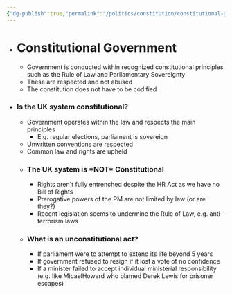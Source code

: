 ```yaml
---
{"dg-publish":true,"permalink":"/politics/constitution/constitutional-government/","dgHomeLink":true,"dgPassFrontmatter":false}
---
```



- # Constitutional Government
	- Government is conducted within recognized constitutional principles such as the Rule of Law and Parliamentary Sovereignty
	- These are respected and not abused
	- The constitution does not have to be codified

- ### Is the UK system constitutional?
	- Government operates within the law and respects the main principles
		- E.g. regular elections, parliament is sovereign
	- Unwritten conventions are respected
	- Common law and rights are upheld
	- ### The UK system is \*NOT\* Constitutional
		- Rights aren't fully entrenched despite the HR Act as we have no Bill of Rights
		- Prerogative powers of the PM are not limited by law (or are they?) 
		- Recent legislation seems to undermine the Rule of Law, e.g. anti-terrorism laws
	- ### What is an unconstitutional act?
		- If parliament were to attempt to extend its life beyond 5 years
		- If government refused to resign if it lost a vote of no confidence
		- If a minister failed to accept individual ministerial responsibility (e.g. like MicaelHoward who blamed Derek Lewis for prisoner escapes)